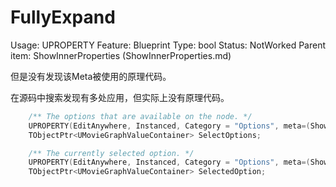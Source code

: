 # FullyExpand

Usage: UPROPERTY
Feature: Blueprint
Type: bool
Status: NotWorked
Parent item: ShowInnerProperties (ShowInnerProperties.md)

但是没有发现该Meta被使用的原理代码。

在源码中搜索发现有多处应用，但实际上没有原理代码。

```cpp
	/** The options that are available on the node. */
	UPROPERTY(EditAnywhere, Instanced, Category = "Options", meta=(ShowInnerProperties, FullyExpand="true"))
	TObjectPtr<UMovieGraphValueContainer> SelectOptions;

	/** The currently selected option. */
	UPROPERTY(EditAnywhere, Instanced, Category = "Options", meta=(ShowInnerProperties, FullyExpand="true"))
	TObjectPtr<UMovieGraphValueContainer> SelectedOption;
```